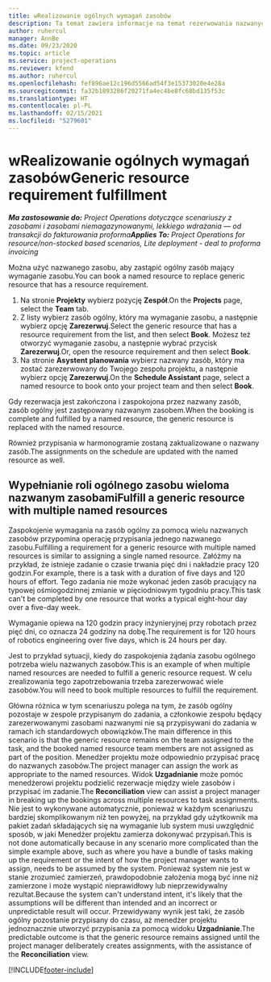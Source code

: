 ```yaml
---
title: wRealizowanie ogólnych wymagań zasobów
description: Ta temat zawiera informacje na temat rezerwowania nazwanych zasobów na potrzeby ogólnego wymagania zasobu.
author: ruhercul
manager: AnnBe
ms.date: 09/23/2020
ms.topic: article
ms.service: project-operations
ms.reviewer: kfend
ms.author: ruhercul
ms.openlocfilehash: fef896ae12c196d5566ad54f3e15373020e4e28a
ms.sourcegitcommit: fa32b1893286f20271fa4ec4be8fc68bd135f53c
ms.translationtype: HT
ms.contentlocale: pl-PL
ms.lasthandoff: 02/15/2021
ms.locfileid: "5279601"
---
```

# <a name="generic-resource-requirement-fulfillment"></a><span data-ttu-id="3a848-103">wRealizowanie ogólnych wymagań zasobów</span><span class="sxs-lookup"><span data-stu-id="3a848-103">Generic resource requirement fulfillment</span></span>

<span data-ttu-id="3a848-104">_**Ma zastosowanie do:** Project Operations dotyczące scenariuszy z zasobami i zasobami niemagazynowanymi, lekkiego wdrażania — od transakcji do fakturowania proforma_</span><span class="sxs-lookup"><span data-stu-id="3a848-104">_**Applies To:** Project Operations for resource/non-stocked based scenarios, Lite deployment - deal to proforma invoicing_</span></span>

<span data-ttu-id="3a848-105">Można użyć nazwanego zasobu, aby zastąpić ogólny zasób mający wymaganie zasobu.</span><span class="sxs-lookup"><span data-stu-id="3a848-105">You can book a named resource to replace generic resource that has a resource requirement.</span></span>

1. <span data-ttu-id="3a848-106">Na stronie **Projekty** wybierz pozycję **Zespół**.</span><span class="sxs-lookup"><span data-stu-id="3a848-106">On the **Projects** page, select the **Team** tab.</span></span>
2. <span data-ttu-id="3a848-107">Z listy wybierz zasób ogólny, który ma wymaganie zasobu, a następnie wybierz opcję **Zarezerwuj**.</span><span class="sxs-lookup"><span data-stu-id="3a848-107">Select the generic resource that has a resource requirement from the list, and then select **Book**.</span></span> <span data-ttu-id="3a848-108">Możesz też otworzyć wymaganie zasobu, a następnie wybrać przycisk **Zarezerwuj**.</span><span class="sxs-lookup"><span data-stu-id="3a848-108">Or, open the resource requirement and then select **Book**.</span></span>
3. <span data-ttu-id="3a848-109">Na stronie **Asystent planowania** wybierz nazwany zasób, który ma zostać zarezerwowany do Twojego zespołu projektu, a następnie wybierz opcję **Zarezerwuj**.</span><span class="sxs-lookup"><span data-stu-id="3a848-109">On the **Schedule Assistant** page, select a named resource to book onto your project team and then select **Book**.</span></span>

<span data-ttu-id="3a848-110">Gdy rezerwacja jest zakończona i zaspokojona przez nazwany zasób, zasób ogólny jest zastępowany nazwanym zasobem.</span><span class="sxs-lookup"><span data-stu-id="3a848-110">When the booking is complete and fulfilled by a named resource, the generic resource is replaced with the named resource.</span></span>

<span data-ttu-id="3a848-111">Również przypisania w harmonogramie zostaną zaktualizowane o nazwany zasób.</span><span class="sxs-lookup"><span data-stu-id="3a848-111">The assignments on the schedule are updated with the named resource as well.</span></span>

## <a name="fulfill-a-generic-resource-with-multiple-named-resources"></a><span data-ttu-id="3a848-112">Wypełnianie roli ogólnego zasobu wieloma nazwanym zasobami</span><span class="sxs-lookup"><span data-stu-id="3a848-112">Fulfill a generic resource with multiple named resources</span></span>
<span data-ttu-id="3a848-113">Zaspokojenie wymagania na zasób ogólny za pomocą wielu nazwanych zasobów przypomina operację przypisania jednego nazwanego zasobu.</span><span class="sxs-lookup"><span data-stu-id="3a848-113">Fulfilling a requirement for a generic resource with multiple named resources is similar to assigning a single named resource.</span></span> <span data-ttu-id="3a848-114">Załóżmy na przykład, że istnieje zadanie o czasie trwania pięć dni i nakładzie pracy 120 godzin.</span><span class="sxs-lookup"><span data-stu-id="3a848-114">For example, there is a task with a duration of five days and 120 hours of effort.</span></span> <span data-ttu-id="3a848-115">Tego zadania nie może wykonać jeden zasób pracujący na typowej ośmiogodzinnej zmianie w pięciodniowym tygodniu pracy.</span><span class="sxs-lookup"><span data-stu-id="3a848-115">This task can't be completed by one resource that works a typical eight-hour day over a five-day week.</span></span> 

<span data-ttu-id="3a848-116">Wymaganie opiewa na 120 godzin pracy inżynieryjnej przy robotach przez pięć dni, co oznacza 24 godziny na dobę.</span><span class="sxs-lookup"><span data-stu-id="3a848-116">The requirement is for 120 hours of robotics engineering over five days, which is 24 hours per day.</span></span>

<span data-ttu-id="3a848-117">Jest to przykład sytuacji, kiedy do zaspokojenia żądania zasobu ogólnego potrzeba wielu nazwanych zasobów.</span><span class="sxs-lookup"><span data-stu-id="3a848-117">This is an example of when multiple named resources are needed to fulfill a generic resource request.</span></span> <span data-ttu-id="3a848-118">W celu zrealizowania tego zapotrzebowania trzeba zarezerwować wiele zasobów.</span><span class="sxs-lookup"><span data-stu-id="3a848-118">You will need to book multiple resources to fulfill the requirement.</span></span>

<span data-ttu-id="3a848-119">Główna różnica w tym scenariuszu polega na tym, że zasób ogólny pozostaje w zespole przypisanym do zadania, a członkowie zespołu będący zarezerwowanymi zasobami nazwanymi nie są przypisywani do zadania w ramach ich standardowych obowiązków.</span><span class="sxs-lookup"><span data-stu-id="3a848-119">The main difference in this scenario is that the generic resource remains on the team assigned to the task, and the booked named resource team members are not assigned as part of the position.</span></span> <span data-ttu-id="3a848-120">Menedżer projektu może odpowiednio przypisać pracę do nazwanych zasobów.</span><span class="sxs-lookup"><span data-stu-id="3a848-120">The project manager can assign the work as appropriate to the named resources.</span></span> <span data-ttu-id="3a848-121">Widok **Uzgadnianie** może pomóc menedżerowi projektu podzielić rezerwacje między wiele zasobów i przypisać im zadanie.</span><span class="sxs-lookup"><span data-stu-id="3a848-121">The **Reconciliation** view can assist a project manager in breaking up the bookings across multiple resources to task assignments.</span></span> <span data-ttu-id="3a848-122">Nie jest to wykonywane automatycznie, ponieważ w każdym scenariuszu bardziej skomplikowanym niż ten powyżej, na przykład gdy użytkownik ma pakiet zadań składających się na wymaganie lub system musi uwzględnić sposób, w jaki Menedżer projektu zamierza dokonywać przypisań.</span><span class="sxs-lookup"><span data-stu-id="3a848-122">This is not done automatically because in any scenario more complicated than the simple example above, such as where you have a bundle of tasks making up the requirement or the intent of how the project manager wants to assign, needs to be assumed by the system.</span></span> <span data-ttu-id="3a848-123">Ponieważ system nie jest w stanie zrozumieć zamierzeń, prawdopodobnie założenia mogą być inne niż zamierzone i może wystąpić nieprawidłowy lub nieprzewidywalny rezultat.</span><span class="sxs-lookup"><span data-stu-id="3a848-123">Because the system can't understand intent, it's likely that the assumptions will be different than intended and an incorrect or unpredictable result will occur.</span></span> <span data-ttu-id="3a848-124">Przewidywany wynik jest taki, że zasób ogólny pozostanie przypisany do czasu, aż menedżer projektu jednoznacznie utworzyć przypisania za pomocą widoku **Uzgadnianie**.</span><span class="sxs-lookup"><span data-stu-id="3a848-124">The predictable outcome is that the generic resource remains assigned until the project manager deliberately creates assignments, with the assistance of the **Reconciliation** view.</span></span>




[!INCLUDE[footer-include](../includes/footer-banner.md)]
